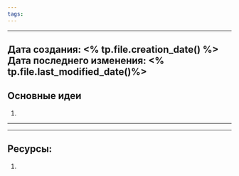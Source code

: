 ```yaml
---
tags:
---
```

---
Дата создания: <% tp.file.creation_date() %>
Дата последнего изменения: <% tp.file.last_modified_date()%>
---
## Основные идеи
1) 
---


---
## Ресурсы:
1) 
